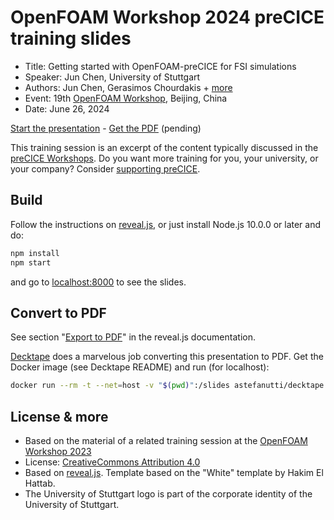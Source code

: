 # OpenFOAM Workshop 2024 preCICE training slides

- Title: Getting started with OpenFOAM-preCICE for FSI simulations
- Speaker: Jun Chen, University of Stuttgart
- Authors: Jun Chen, Gerasimos Chourdakis + [more](https://www.precice.org/about/)
- Event: 19th [OpenFOAM Workshop](https://openfoamworkshop.org/), Beijing, China
- Date: June 26, 2024

[Start the presentation](https://makish.github.io/ofw19-training/) - [Get the PDF](https://github.com/MakisH/ofw18-training/blob/master/pdf-export/slides.pdf) (pending)

This training session is an excerpt of the content typically discussed in the [preCICE Workshops](https://precice.org/community.html). Do you want more training for you, your university, or your company? Consider [supporting preCICE](https://precice.org/community-support-precice).

## Build

Follow the instructions on [reveal.js](https://revealjs.com/installation/), or just install Node.js 10.0.0 or later and do:

```bash
npm install
npm start
```

and go to [localhost:8000](http://localhost:8000/) to see the slides.

## Convert to PDF

See section "[Export to PDF](https://revealjs.com/pdf-export/)" in the reveal.js documentation.

[Decktape](https://github.com/astefanutti/decktape) does a marvelous job converting this presentation to PDF. Get the Docker image (see Decktape README) and run (for localhost):

```bash
docker run --rm -t --net=host -v "$(pwd)":/slides astefanutti/decktape generic --key=" " -p 2000 -s 1920x1440 http://localhost:8000 slides.pdf
```

## License & more

- Based on the material of a related training session at the [OpenFOAM Workshop 2023](https://github.com/MakisH/ofw18-training)
- License: [CreativeCommons Attribution 4.0](https://creativecommons.org/licenses/by/4.0/)
- Based on [reveal.js](https://github.com/hakimel/reveal.js). Template based on the "White" template by Hakim El Hattab.
- The University of Stuttgart logo is part of the corporate identity of the University of Stuttgart.
